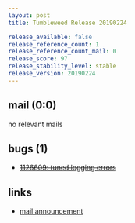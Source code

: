```yaml
---
layout: post
title: Tumbleweed Release 20190224

release_available: false
release_reference_count: 1
release_reference_count_mail: 0
release_score: 97
release_stability_level: stable
release_version: 20190224
---
```


## mail (0:0)

no relevant mails

## bugs (1)

<!--more-->

- ~~[1126609: tuned logging errors](https://bugzilla.opensuse.org/show_bug.cgi?id=1126609)~~



## links

- [mail announcement](https://lists.opensuse.org/opensuse-factory/2019-02/msg00577.html)
